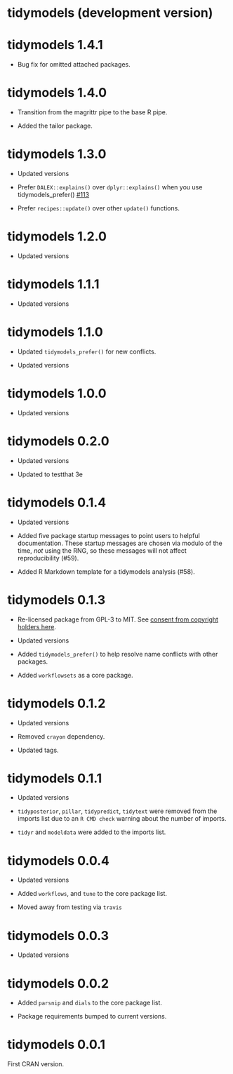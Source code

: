 # tidymodels (development version)

# tidymodels 1.4.1

* Bug fix for omitted attached packages. 

# tidymodels 1.4.0

* Transition from the magrittr pipe to the base R pipe.

* Added the tailor package. 

# tidymodels 1.3.0

 * Updated versions
 
 * Prefer `DALEX::explains()` over `dplyr::explains()` when you use tidymodels_prefer() [#113](https://github.com/tidymodels/tidymodels/issues/113)

 * Prefer `recipes::update()` over other `update()` functions.

# tidymodels 1.2.0

 * Updated versions

# tidymodels 1.1.1

 * Updated versions

# tidymodels 1.1.0

 * Updated `tidymodels_prefer()` for new conflicts. 
 
 * Updated versions
 
# tidymodels 1.0.0

 * Updated versions

# tidymodels 0.2.0

 * Updated versions
 
 * Updated to testthat 3e

# tidymodels 0.1.4

 * Updated versions

 * Added five package startup messages to point users to helpful documentation. These startup messages are chosen via modulo of the time, _not_ using the RNG, so these messages will not affect reproducibility (#59).

 * Added R Markdown template for a tidymodels analysis (#58).

# tidymodels 0.1.3

 * Re-licensed package from GPL-3 to MIT. See [consent from copyright holders here](https://github.com/tidymodels/tidymodels/issues/51).

 * Updated versions
 
 * Added `tidymodels_prefer()` to help resolve name conflicts with other packages.
 
 * Added `workflowsets` as a core package. 

# tidymodels 0.1.2

 * Updated versions
 
 * Removed `crayon` dependency. 
 
 * Updated tags.
 
# tidymodels 0.1.1

 * Updated versions
 
 * `tidyposterior`, `pillar`, `tidypredict`, `tidytext` were removed from the imports list due to an `R CMD check` warning about the number of imports.  
 
 * `tidyr` and `modeldata` were added to the imports list. 

# tidymodels 0.0.4

 * Updated versions

 * Added `workflows`, and `tune` to the core package list. 

 * Moved away from testing via `travis`

# tidymodels 0.0.3

 * Updated versions

# tidymodels 0.0.2

 * Added  `parsnip` and `dials` to the core package list. 

 * Package requirements bumped to current versions.


# tidymodels 0.0.1

First CRAN version.




